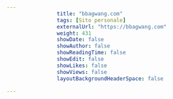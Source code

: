 ---
                title: "bbagwang.com"
                tags: [Sito personale]
                externalUrl: "https://bbagwang.com"
                weight: 431
                showDate: false
                showAuthor: false
                showReadingTime: false
                showEdit: false
                showLikes: false
                showViews: false
                layoutBackgroundHeaderSpace: false
                ---

